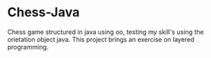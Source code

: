 # Chess-Java
 Chess game structured in java using oo, testing my skill's using  the orietation object java. This project brings an 
 exercise on layered programming.
